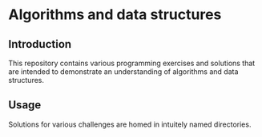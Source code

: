 # Algorithms and data structures

## Introduction

This repository contains various programming exercises and solutions that are intended to demonstrate an understanding of algorithms and data structures.  

## Usage

Solutions for various challenges are homed in intuitely named directories.
